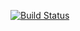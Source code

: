 [![Build Status](https://travis-ci.com/mironovNN/SQLConnector.svg?branch=master)](https://travis-ci.com/mironovNN/SQLConnector)
